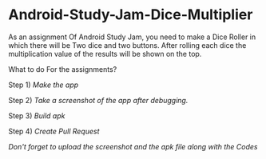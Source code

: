 # Android-Study-Jam-Dice-Multiplier
As an assignment Of Android Study Jam, you need to make a Dice Roller in which there will be Two dice and two buttons. After rolling each dice the multiplication value of the results will be shown on the top.

What to do For the assignments?

Step 1) *Make the app*

Step 2) *Take a screenshot of the app after debugging.*

Step 3) *Build apk*

Step 4) *Create Pull Request*

*Don't forget to upload the screenshot and the apk file along with the Codes*
